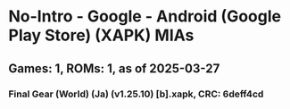 # No-Intro - Google - Android (Google Play Store) (XAPK) MIAs
## Games: 1, ROMs: 1, as of 2025-03-27

### Final Gear (World) (Ja) (v1.25.10) [b].xapk, CRC: 6deff4cd
